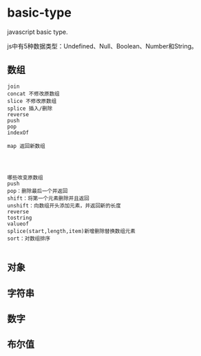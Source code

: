 # basic-type
javascript basic type.

js中有5种数据类型：Undefined、Null、Boolean、Number和String。

## 数组

```
join
concat 不修改原数组
slice 不修改原数组
splice 插入/删除
reverse
push
pop
indexOf

map 返回新数组




哪些改变原数组
push
pop：删除最后一个并返回
shift：将第一个元素删除并且返回
unshift：向数组开头添加元素，并返回新的长度
reverse
tostring
valueof
splice(start,length,item)新增删除替换数组元素
sort：对数组排序


```

## 对象


## 字符串


## 数字


## 布尔值

